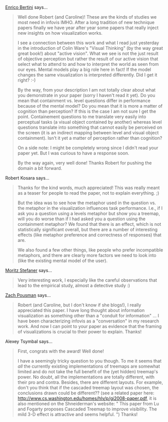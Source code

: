 <a href="http://diuf.unifr.ch/people/bertinie/visuale/" rel="nofollow noopener" target="_blank">Enrico Bertini</a> says…
>	Well done Robert (and Caroline)! These are the kinds of studies we most need in infovis IMHO. After a long tradition of new technique papers finally we have year after year some papers that really inject new insights on how visualization works.
>	
>	I see a connection between this work and what I read just yesterday in the introduction of Colin Ware's "Visual Thinking" (by the way great great book!) about "active vision". What we see is not the just result of objective perception but rather the result of our active vision that select what to attend to and how to interpret the world as seen from our eyes. Mental models play a big role here in fact! If the model changes the same visualization is interpreted differently. Did I get it right? :-)
>	
>	By the way, from your description I am not totally clear about what you demonstrate in your paper (sorry I haven't read it yet). Do you mean that containment vs. level questions differ in performance because of the mental model? Do you mean that it is more a matter of cognition than perception? If this is the case I am not sure I get the point. Containement questions to me translate very easily into perceptual tasks (a visual object contained by another) whereas level questions translate into something that cannot easily be perceived on the screen (it is an indirect mapping between level and visual object containment). Isn't it yet a matter of perception rather than cognition?
>	
>	On a side note: I might be completely wrong since I didn't read your paper yet. But I was curious to have a response soon.
>	
>	By the way again, very well done! Thanks Robert for pushing the domain a bit forward.

Robert Kosara says…
>	<p>Thanks for the kind words, much appreciated! This was really meant as a teaser for people to read the paper, not to explain everything. ;)</p>
>	<p>But the idea was to see how the metaphor used in the question vs. the metaphor in the visualization influences task performance. I.e., if I ask you a question using a levels metaphor but show you a treemap, will you do worse than if I had asked you a question using the containment metaphor? We found that there is an effect, which is not statistically significant overall, but there are a number of interesting effects (like metaphor preference and correctness of responses) that are.</p>
>	<p>We also found a few other things, like people who prefer incompatible metaphors, and there are clearly more factors we need to look into (like the existing mental model of the user).</p>

<a href="http://well-formed-data.net" rel="nofollow noopener" target="_blank">Moritz Stefaner</a> says…
>	Very interesting work, I especially like the careful observations that lead to the empirical study, almost a detective study :) 

<a href="http://www.thinky.org" rel="nofollow noopener" target="_blank">Zach Pousman</a> says…
>	Robert (and Caroline, but I don't know if she blogs!), I really appreciated this paper. I have long thought about information visualization as something other than a "conduit for information" ... I have been characterizing infovis as a "conversation" in my research work. And now I can point to your paper as evidence that the framing of visualizations is crucial to their power to explain. Thanks!

Alexey Tsymbal says…
>	First, congrats with the award! Well done!
>	
>	I have a seemingly tricky question to you though. To me it seems that _all_ the currently existing implementations of treemaps are somewhat limited and do not take the full benefit of the (yet hidden) treemap's power. No doubt, all the implementations are totally different, with their pro and contra. Besides, there are different layouts. For example, don't you think that if the cascaded treemap layout was chosen, the conclusions drawn could be different??
>	(see a related paper here: http://www.cs.washington.edu/homes/hlv/p/gi2008-paper.pdf, it is also mentioned on the Shneiderman's website: "	 This  paper  from Lu and Fogarty proposes Cascaded Treemap to improve visibility. The mild 3-D effect is attractive and seems helpful. ")
>	Thanks!
